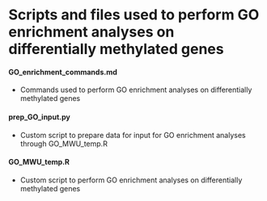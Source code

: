 # Scripts and files used to perform GO enrichment analyses on differentially methylated genes

#### GO_enrichment_commands.md
* Commands used to perform GO enrichment analyses on differentially methylated genes

#### prep_GO_input.py 
* Custom script to prepare data for input for GO enrichment analyses through GO_MWU_temp.R

#### GO_MWU_temp.R
* Custom script to perform GO enrichment analyses on differentially methylated genes
